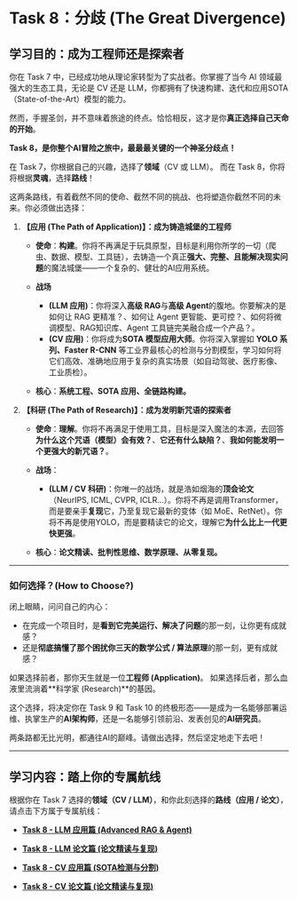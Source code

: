 # **Task 8：分歧 (The Great Divergence)**

## **学习目的：成为工程师还是探索者**

你在 Task 7 中，已经成功地从理论家转型为了实战者。你掌握了当今 AI 领域最强大的生态工具，无论是 CV 还是 LLM，你都拥有了快速构建、迭代和应用SOTA（State-of-the-Art）模型的能力。

然而，手握圣剑，并不意味着旅途的终点。恰恰相反，这才是你**真正选择自己天命的开始**。

**Task 8，是你整个AI冒险之旅中，最最最关键的一个神圣分歧点！**

在 Task 7，你根据自己的兴趣，选择了**领域**（CV 或 LLM）。
而在 Task 8，你将将根据**灵魂**，选择**路线**！

这两条路线，有着截然不同的使命、截然不同的挑战、也将塑造你截然不同的未来。你必须做出选择：

1. **【应用 (The Path of Application)】：成为铸造城堡的工程师**

   * **使命**：**构建**。你将不再满足于玩具原型，目标是利用你所学的一切（爬虫、数据、模型、工具链），去铸造一个真正**强大、完整、且能解决现实问题**的魔法城堡——一个复杂的、健壮的AI应用系统。
   * **战场**

     * **(LLM 应用)**：你将深入**高级 RAG**与**高级 Agent**的腹地。你要解决的是如何让 RAG 更精准？、如何让 Agent 更智能、更可控？、如何将微调模型、RAG知识库、Agent 工具链完美融合成一个产品？。
     * **(CV 应用)**：你将成为**SOTA 模型应用大师**。你将深入掌握如 **YOLO 系列、Faster R-CNN** 等工业界最核心的检测与分割模型，学习如何将它们高效、准确地应用于复杂的真实场景（如自动驾驶、医疗影像、工业质检）。
   * **核心**：**系统工程、SOTA 应用、全链路构建。**

2. **【科研 (The Path of Research)】：成为发明新咒语的探索者**

   * **使命**：**理解**。你将不再满足于使用工具，目标是深入魔法的本源，去回答**为什么这个咒语（模型）会有效？**、**它还有什么缺陷？**、**我如何能发明一个更强大的新咒语？**。
   * **战场**：

     * **(LLM / CV 科研)**：你唯一的战场，就是浩如烟海的**顶会论文**（NeurIPS, ICML, CVPR, ICLR...）。你将不再是调用Transformer，而是要亲手**复现**它，乃至复现它最新的变体（如 MoE、RetNet）。你将不再是使用YOLO，而是要精读它的论文，理解它**为什么比上一代更快更强**。
   * **核心**：**论文精读、批判性思维、数学原理、从零复现。**

---

### **如何选择？(How to Choose?)**

闭上眼睛，问问自己的内心：

* 在完成一个项目时，是**看到它完美运行、解决了问题**的那一刻，让你更有成就感？
* 还是**彻底搞懂了那个困扰你三天的数学公式 / 算法原理**的那一刻，更有成就感？

如果选择前者，那你天生就是一位**工程师 (Application)**。
如果选择后者，那么血液里流淌着**科学家 (Research)**的基因。

这个选择，将决定你在 Task 9 和 Task 10 的终极形态——是成为一名能够部署运维、执掌生产的**AI架构师**，还是一名能够引领前沿、发表创见的**AI研究员**。

两条路都无比光明，都通往AI的巅峰。请做出选择，然后坚定地走下去吧！

---

## **学习内容：踏上你的专属航线**

根据你在 Task 7 选择的**领域（CV / LLM）**，和你此刻选择的**路线（应用 / 论文）**，请点击下方属于专属航线：

* [**Task 8 - LLM 应用篇 (Advanced RAG & Agent)**](task9-llm-apply.md)

* [**Task 8 - LLM 论文篇 (论文精读与复现)**](task9-llm-research.md)

* [**Task 8 - CV 应用篇 (SOTA检测与分割)**](task9-cv-apply.md)

* [**Task 8 - CV 论文篇 (论文精读与复现)**](task9-cv-research.md)
